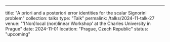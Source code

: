 ---
title: "A priori and a posteriori error identities for the scalar Signorini problem"
collection: talks
type: "Talk"
permalink: /talks/2024-11-talk-27
venue: "‘(Non)local (non)linear Workshop’ at the Charles University in Prague"
date: 2024-11-01
location: "Prague,  Czech Republic"
status: "upcoming" 